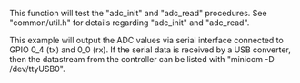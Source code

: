 This function will test the "adc_init" and "adc_read" procedures.
See "common/util.h" for details regarding "adc_init" and "adc_read".

This example will output the ADC values via serial interface connected to 
GPIO 0_4 (tx) and 0_0 (rx). If the serial data is received by a USB converter,
then the datastream from the controller can be listed with "minicom -D /dev/ttyUSB0".

